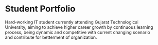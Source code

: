 # Student Portfolio

Hard-working IT student currently attending Gujarat Technological University, aiming to achieve higher career growth by continuous learning
process, being dynamic and competitive with current changing scenario and contribute for betterment of organization.
